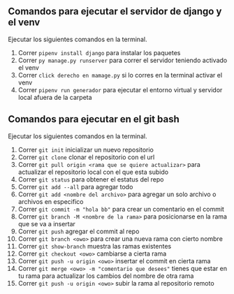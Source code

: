 ## Comandos para ejecutar el servidor de django y el venv
Ejecutar los siguientes comandos en la terminal.

1. Correr `pipenv install django` para instalar los paquetes 
2. Correr `py manage.py runserver` para correr el servidor teniendo activado el venv
3. Correr `click derecho en mamage.py` si lo corres en la terminal activar el venv 
4. Correr `pipenv run generador` para ejecutar el entorno virtual y servidor local afuera de la carpeta 

## Comandos para ejecutar en el git bash
Ejecutar los siguientes comandos en la terminal.

1. Correr `git init` inicializar un nuevo repositorio 
2. Correr `git clone` clonar el repositorio con el url
3. Correr `git pull origin <rama que se quiere actualizar>` para actualizar el repositorio local con el que esta subido 
4. Correr `git status` para obtener el estatus del repo
5. Correr `git add --all` para agregar todo
6. Correr `git add <nombre del archivo>` para agregar un solo archivo o archivos en especifico
7. Correr `git commit -m "hola bb"` para crear un comentario en el commit 
8. Correr `git branch -M <nombre de la rama>` para posicionarse en la rama que se va a insertar
9. Correr `git push` agregar el commit al repo
10. Correr `git branch <owo>` para crear una nueva rama con cierto nombre 
11. Correr `git show-branch` muestra las ramas existentes
12. Correr `git checkout <owo>` cambiarse a cierta rama 
13. Correr `git push -u origin <owo>` insertar el commit en cierta rama
14. Correr `git merge <owo> -m "comentario que desees"` tienes que estar en tu rama para actualizar los cambios del nombre de otra rama
15. Correr `git push -u origin <owo>` subir la rama al repositorio remoto

